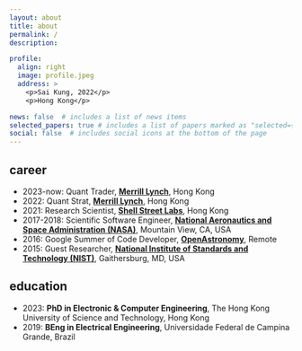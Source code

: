 ```yaml
---
layout: about
title: about
permalink: /
description:

profile:
  align: right
  image: profile.jpeg
  address: >
    <p>Sai Kung, 2022</p>
    <p>Hong Kong</p>

news: false  # includes a list of news items
selected_papers: true # includes a list of papers marked as "selected={true}"
social: false  # includes social icons at the bottom of the page
---
```


<!--
Hi there!

I graduated with a PhD from the Department of Electronic and Computer Engineering at HKUST, in sunny Hong Kong,
where I was a member of the [Convex Optimization in Finance Group](https://github.com/convexfi).

My PhD research focused on problems involving [graphs](https://en.wikipedia.org/wiki/Graph_(discrete_mathematics)) and financial
time series, where I designed [optimization algorithms](https://en.wikipedia.org/wiki/Mathematical_optimization) combined with elements of
[graph theory](https://en.wikipedia.org/wiki/Graph_theory) and
[statistical learning theory](https://en.wikipedia.org/wiki/Statistical_learning_theory),
to extract knowledge from networks of financial assets.
Our research results during my PhD were published in venues such as
NeurIPS, ICML, JMLR, AISTATS, and AAAI. I also served as a reviewer for NeurIPS, ICML, ICLR, JMLR, and IEEE TNNLS.

I have done a number of internships along the way:

* equity quant at [Merrill Lynch](https://www.linkedin.com/company/bank-of-america-merrill-lynch/): wrote code for portfolio risk optimization and limit order book forecasting;
* research scientist at [Shell Street Labs](https://www.linkedin.com/company/shell-street-labs/about/): wrote code for portfolio strategy optimization;
* scientific software engineer at [National Aeronautics and Space Administration (NASA)](https://exoplanets.nasa.gov/news/1529/meet-the-kepler-mission-team/): part of the lead developers team of [lightkurve](https://github.com/lightkurve/lightkurve), an open source package for time series analysis of NASA [Kepler, K2](https://www.nasa.gov/mission_pages/kepler/main/index.html), & [TESS](https://exoplanets.nasa.gov/tess/) data;
* Google Summer of Code developer for [OpenAstronomy](https://www.openastronomy.org): improved the point spread function photometry capabilities of [photutils](https://github.com/astropy/photutils/graphs/contributors);
* guest researcher at [National Institute of Standards and Technology (NIST)](https://www.nist.gov): research on nanophotonics published in [Nature](https://www.nature.com/articles/s41467-017-00987-6) and [Review of Scientific Instruments](https://aip.scitation.org/doi/full/10.1063/1.4976578);

I'll be joining Merrill Lynch on August 2023 as an equity trader on the Central Risk Book desk.
-->

## career

* 2023-now: Quant Trader, [**Merrill Lynch**](https://www.linkedin.com/company/bank-of-america-merrill-lynch/), Hong Kong
* 2022: Quant Strat, [**Merrill Lynch**](https://www.linkedin.com/company/bank-of-america-merrill-lynch/), Hong Kong
* 2021: Research Scientist, [**Shell Street Labs**](https://www.linkedin.com/company/shell-street-labs/about/), Hong Kong
* 2017-2018: Scientific Software Engineer, [**National Aeronautics and Space Administration (NASA)**](https://exoplanets.nasa.gov/news/1529/meet-the-kepler-mission-team/), Mountain View, CA, USA
* 2016: Google Summer of Code Developer, **[OpenAstronomy](https://www.openastronomy.org)**, Remote
* 2015: Guest Researcher, **[National Institute of Standards and Technology (NIST)](https://www.nist.gov)**, Gaithersburg, MD, USA

## education

* 2023: **PhD in Electronic & Computer Engineering**, The Hong Kong University of Science and Technology, Hong Kong
* 2019: **BEng in Electrical Engineering**, Universidade Federal de Campina Grande, Brazil
